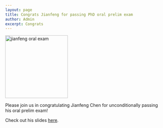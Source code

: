 ```yaml
---
layout: page
title: Congrats Jianfeng for passing PhD oral prelim exam
author: Admin
excerpt: Congrats
---
```

<img src="{{site.url}}/img/jc_oral_exam.png" alt="jianfeng oral exam" height="200">

Please join us in congratulating Jianfeng Chen for unconditionally passing his oral prelim exam!

Check out his slides [here](https://www.slideshare.net/jianfengcs/on-the-value-of-sampling-and-pruning-for-sbse-94687398).